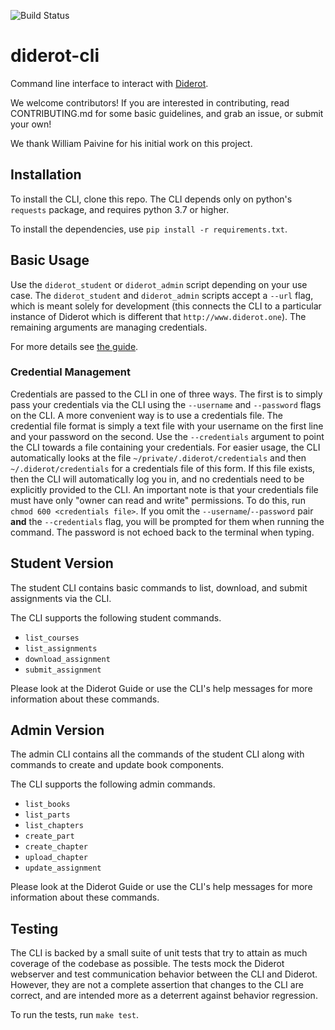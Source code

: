 ![Build Status](https://codebuild.us-east-1.amazonaws.com/badges?uuid=eyJlbmNyeXB0ZWREYXRhIjoiZ2NjRndxM3AybjBlRXYvWDdrOWFxTVIrMkkxa3NTRmkrb3VhUVF1eS9tT3E5VEJOVHhST0lHcWcraE9MTkFNNGNNODI0YUFCaXdkYVFnQmx1UDFPb2FzPSIsIml2UGFyYW1ldGVyU3BlYyI6Ilg4emtuM3V0bG5WVDBDMTMiLCJtYXRlcmlhbFNldFNlcmlhbCI6MX0%3D&branch=master)

# diderot-cli

Command line interface to interact with [Diderot](http://www.umut-acar.org/diderot).

We welcome contributors! If you are interested in contributing, read CONTRIBUTING.md for some basic guidelines, and grab an issue, or submit your own! 

We thank William Paivine for his initial work on this project.

## Installation

To install the CLI, clone this repo. The CLI depends only on python's `requests` package, and requires python 3.7 or higher.

To install the dependencies, use `pip install -r requirements.txt`.

## Basic Usage

Use the `diderot_student` or `diderot_admin` script depending on your use case. The `diderot_student` and `diderot_admin` scripts accept a `--url` flag, which is meant solely for development (this connects the CLI to a particular instance of Diderot which is different that `http://www.diderot.one`). The remaining arguments are managing credentials.

For more details see [the guide](https://www.diderot.one/course/15/chapters/736/).

### Credential Management

Credentials are passed to the CLI in one of three ways.
The first is to simply pass your credentials via the CLI using the `--username` and `--password` flags on the CLI.
A more convenient way is to use a credentials file. The credential file format is simply a text file with your username on the first line and your password on the second. Use the `--credentials` argument to point the CLI towards a file containing your credentials. For easier usage, the CLI automatically looks at the file `~/private/.diderot/credentials` and then `~/.diderot/credentials` for a credentials file of this form. If this file exists, then the CLI will automatically log you in, and no credentials need to be explicitly provided to the CLI. An important note is that your credentials file must have only "owner can read and write" permissions. To do this, run `chmod 600 <credentials file>`.
If you omit the `--username`/`--password` pair **and** the `--credentials` flag, you will be prompted for them when running the command. The password is not echoed back to the terminal when typing.

## Student Version

The student CLI contains basic commands to list, download, and submit assignments via the CLI.

The CLI supports the following student commands.

* `list_courses`
* `list_assignments`
* `download_assignment`
* `submit_assignment`

Please look at the Diderot Guide or use the CLI's help messages for more information about these commands.

## Admin Version

The admin CLI contains all the commands of the student CLI along with commands to create and update book components.

The CLI supports the following admin commands.

* `list_books`
* `list_parts`
* `list_chapters`
* `create_part`
* `create_chapter`
* `upload_chapter`
* `update_assignment`

Please look at the Diderot Guide or use the CLI's help messages for more information about these commands.

## Testing

The CLI is backed by a small suite of unit tests that try to attain as much coverage of the codebase as possible. The tests mock the Diderot webserver and test communication behavior between the CLI and Diderot. However, they are not a complete assertion that changes to the CLI are correct, and are intended more as a deterrent against behavior regression.

To run the tests, run `make test`.
